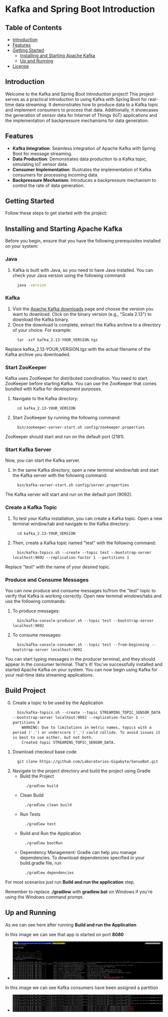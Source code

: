 # Kafka and Spring Boot Introduction

## Table of Contents
- [Introduction](#introduction)
- [Features](#features)
- [Getting Started](#getting-started)
  - [Installing and Starting Apache Kafka](#installing-and-starting-apache-kafka)
  - [Up and Running](#up-and-running)
- [License](#license)

## Introduction

Welcome to the Kafka and Spring Boot Introduction project! This project serves as a practical introduction to using Kafka with Spring Boot for real-time data streaming. It demonstrates how to produce data to a Kafka topic and implement consumers to process that data. Additionally, it showcases the generation of sensor data for Internet of Things (IoT) applications and the implementation of backpressure mechanisms for data generation.

## Features

- **Kafka Integration**: Seamless integration of Apache Kafka with Spring Boot for message streaming.
- **Data Production**: Demonstrates data production to a Kafka topic, simulating IoT sensor data.
- **Consumer Implementation**: Illustrates the implementation of Kafka consumers for processing incoming data.
- **Backpressure Mechanism**: Introduces a backpressure mechanism to control the rate of data generation.

## Getting Started

Follow these steps to get started with the project:

## Installing and Starting Apache Kafka

Before you begin, ensure that you have the following prerequisites installed on your system:

### **Java**
1. Kafka is built with Java, so you need to have Java installed. You can check your Java version using the following command:

    ```bash
      java -version
    ```
### **Kafka**
1. Visit the [Apache Kafka downloads](https://kafka.apache.org/downloads) page and choose the version you want to download. Click on the binary version (e.g., "Scala 2.13") to download the Kafka binary.
2. Once the download is complete, extract the Kafka archive to a directory of your choice. For example:
    ```shell
      tar -xzf kafka_2.13-YOUR_VERSION.tgz
    ```
Replace kafka_2.13-YOUR_VERSION.tgz with the actual filename of the Kafka archive you downloaded.
### **Start ZooKeeper**
Kafka uses ZooKeeper for distributed coordination. You need to start ZooKeeper before starting Kafka. You can use the ZooKeeper that comes bundled with Kafka for development purposes.

1. Navigate to the Kafka directory:
    ```shell
      cd kafka_2.13-YOUR_VERSION
    ```
2. Start ZooKeeper by running the following command:
    ```shell
      bin/zookeeper-server-start.sh config/zookeeper.properties
    ```
ZooKeeper should start and run on the default port (2181).

### **Start Kafka Server**
Now, you can start the Kafka server.
1. In the same Kafka directory, open a new terminal window/tab and start the Kafka server with the following command:
    ```shell
      bin/kafka-server-start.sh config/server.properties
    ```
The Kafka server will start and run on the default port (9092).

### **Create a Kafka Topic**
1. To test your Kafka installation, you can create a Kafka topic. Open a new terminal window/tab and navigate to the Kafka directory:
    ```shell
      cd kafka_2.13-YOUR_VERSION
    ```
2. Then, create a Kafka topic named "test" with the following command:
    ```shell
      bin/kafka-topics.sh --create --topic test --bootstrap-server localhost:9092 --replication-factor 1 --partitions 1
    ```
Replace "test" with the name of your desired topic.

### Produce and Consume Messages
You can now produce and consume messages to/from the "test" topic to verify that Kafka is working correctly. Open new terminal windows/tabs and use the following commands:

1. To produce messages:
    ```shell
      bin/kafka-console-producer.sh --topic test --bootstrap-server localhost:9092
    ```
2. To consume messages:
    ```shell
      bin/kafka-console-consumer.sh --topic test --from-beginning --bootstrap-server localhost:9092
    ```
You can start typing messages in the producer terminal, and they should appear in the consumer terminal.
That's it! You've successfully installed and started Apache Kafka on your system. You can now begin using Kafka for your real-time data streaming applications.

## Build Project
0. Create a topic to be used by the Application
    ```shell
      bin/kafka-topics.sh --create --topic STREAMING_TOPIC_SENSOR_DATA --bootstrap-server localhost:9092 --replication-factor 1 --partitions 4
        WARNING: Due to limitations in metric names, topics with a period ('.') or underscore ('_') could collide. To avoid issues it is best to use either, but not both.
        Created topic STREAMING_TOPIC_SENSOR_DATA.
    ```
1. Download checkout base code
    ```shell
      git clone https://github.com/Laboratorios-Gigabyte/SenseBot.git
    ```
2. Navigate to the project directory and build the project using Gradle
   - Build the Project
      ```shell
        ./gradlew build
      ```
   - Clean Build
      ```shell
        ./gradlew clean build
      ```
   - Run Tests
      ```shell
        ./gradlew test
      ```
   - Build and Run the Application
      ```shell
        ./gradlew bootRun
      ```
   - Dependency Management: Gradle can help you manage dependencies. To download dependencies specified in your build.gradle file, run
      ```shell
        ./gradlew dependencies
      ```
For most scenarios just run **Build and run the application** step.

Remember to replace **./gradlew** with **gradlew.bat** on Windows if you're using the Windows command prompt.

## Up and Running
As we can see here after running **Build and run the Application**

In this image we can see that app is started on port **8080**
- ![Application Started](complete/producer/images/Starting_application.png)

In this image we can see Kafka consumers have been assigned a partition
- ![img.png](complete/producer/images/KafkaStarted.png)